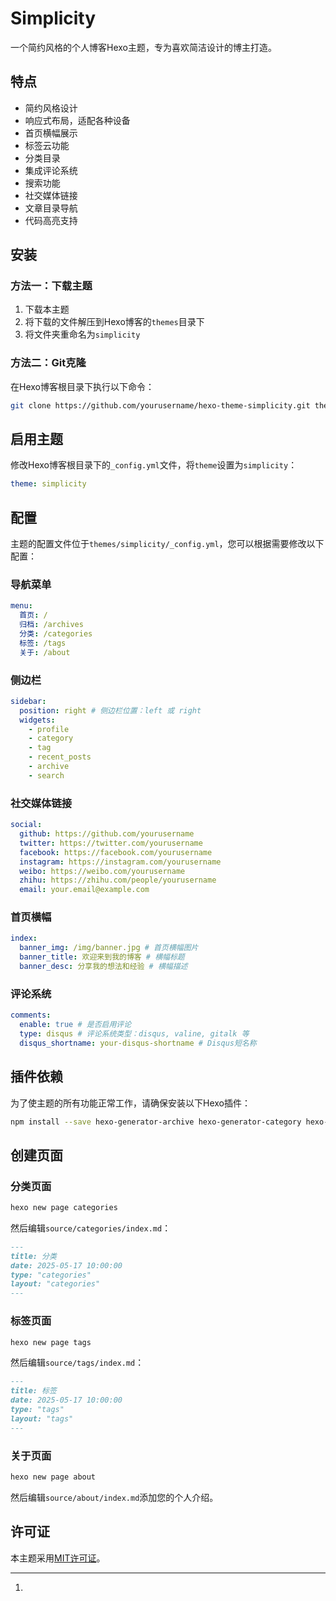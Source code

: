 

# Simplicity

一个简约风格的个人博客Hexo主题，专为喜欢简洁设计的博主打造。

## 特点

- 简约风格设计
- 响应式布局，适配各种设备
- 首页横幅展示
- 标签云功能
- 分类目录
- 集成评论系统
- 搜索功能
- 社交媒体链接
- 文章目录导航
- 代码高亮支持

## 安装

### 方法一：下载主题

1. 下载本主题
2. 将下载的文件解压到Hexo博客的`themes`目录下
3. 将文件夹重命名为`simplicity`

### 方法二：Git克隆

在Hexo博客根目录下执行以下命令：

```bash
git clone https://github.com/yourusername/hexo-theme-simplicity.git themes/simplicity
```

## 启用主题

修改Hexo博客根目录下的`_config.yml`文件，将`theme`设置为`simplicity`：

```yaml
theme: simplicity
```

## 配置

主题的配置文件位于`themes/simplicity/_config.yml`，您可以根据需要修改以下配置：

### 导航菜单

```yaml
menu:
  首页: /
  归档: /archives
  分类: /categories
  标签: /tags
  关于: /about
```

### 侧边栏

```yaml
sidebar:
  position: right # 侧边栏位置：left 或 right
  widgets:
    - profile
    - category
    - tag
    - recent_posts
    - archive
    - search
```

### 社交媒体链接

```yaml
social:
  github: https://github.com/yourusername
  twitter: https://twitter.com/yourusername
  facebook: https://facebook.com/yourusername
  instagram: https://instagram.com/yourusername
  weibo: https://weibo.com/yourusername
  zhihu: https://zhihu.com/people/yourusername
  email: your.email@example.com
```

### 首页横幅

```yaml
index:
  banner_img: /img/banner.jpg # 首页横幅图片
  banner_title: 欢迎来到我的博客 # 横幅标题
  banner_desc: 分享我的想法和经验 # 横幅描述
```

### 评论系统

```yaml
comments:
  enable: true # 是否启用评论
  type: disqus # 评论系统类型：disqus, valine, gitalk 等
  disqus_shortname: your-disqus-shortname # Disqus短名称
```

## 插件依赖

为了使主题的所有功能正常工作，请确保安装以下Hexo插件：

```bash
npm install --save hexo-generator-archive hexo-generator-category hexo-generator-index hexo-generator-tag hexo-generator-search
```

## 创建页面

### 分类页面

```bash
hexo new page categories
```

然后编辑`source/categories/index.md`：

```markdown
---
title: 分类
date: 2025-05-17 10:00:00
type: "categories"
layout: "categories"
---
```

### 标签页面

```bash
hexo new page tags
```

然后编辑`source/tags/index.md`：

```markdown
---
title: 标签
date: 2025-05-17 10:00:00
type: "tags"
layout: "tags"
---
```

### 关于页面

```bash
hexo new page about
```

然后编辑`source/about/index.md`添加您的个人介绍。

## 许可证

本主题采用[MIT许可证](LICENSE)。

---------------------------------------------------------------------------------------------------

1. 
